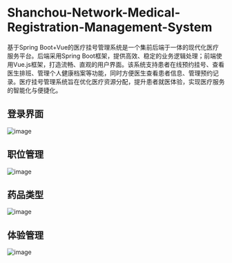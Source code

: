 # Shanchou-Network-Medical-Registration-Management-System
基于Spring Boot+Vue的医疗挂号管理系统是一个集前后端于一体的现代化医疗服务平台。后端采用Spring Boot框架，提供高效、稳定的业务逻辑处理；前端使用Vue.js框架，打造流畅、直观的用户界面。该系统支持患者在线预约挂号、查看医生排班、管理个人健康档案等功能，同时方便医生查看患者信息、管理预约记录。医疗挂号管理系统旨在优化医疗资源分配，提升患者就医体验，实现医疗服务的智能化与便捷化。
## 登录界面
![image](https://github.com/user-attachments/assets/68b4688a-3396-4540-9d21-c304b67534c7)
## 职位管理
![image](https://github.com/user-attachments/assets/03e4f72f-f577-4230-8f4a-cb70e4bced82)
## 药品类型
![image](https://github.com/user-attachments/assets/37020771-05ad-48ea-a1d3-9c57c3e4dc59)
## 体验管理
![image](https://github.com/user-attachments/assets/ac02052e-dd37-4d4e-8afb-e2ad794a07dd)
